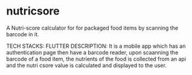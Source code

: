 # nutricsore
A Nutri-score calculator for for packaged food items by scanning the barcode in it.

TECH STACKS:
  FLUTTER
DESCRIPTION:
  It is a mobile app which has an authentication page then have a barcode reader, upon scaanning the barcode of a food item, the nutrients of the food is collected from an api and the nutri csore value is calculated and displayed to the user. 

